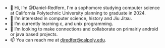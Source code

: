 - 👋 Hi, I’m @Daniel-Redfern, I'm a sophomore studying computer science at California Polytechnic University planning to graduate in 2024.
- 👀 I’m interested in computer science, history and Jiu Jitsu.
- 🌱 I’m currently learning c, and unix programming.
- 💞️ I’m looking to make connections and collaborate on primairly android or java based projects.
- 📫 You can reach me at djredfer@calpoly.edu.
